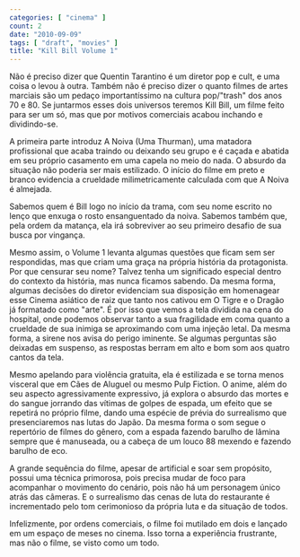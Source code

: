 ```yaml
---
categories: [ "cinema" ]
count: 2
date: "2010-09-09"
tags: [ "draft", "movies" ]
title: "Kill Bill Volume 1"
---
```

Não é preciso dizer que Quentin Tarantino é um diretor pop e cult, e
uma coisa o levou à outra. Também não é preciso dizer o quanto filmes
de artes marciais são um pedaço importantíssimo na cultura pop/"trash"
dos anos 70 e 80. Se juntarmos esses dois universos teremos Kill Bill,
um filme feito para ser um só, mas que por motivos comerciais acabou
inchando e dividindo-se.

A primeira parte introduz A Noiva (Uma Thurman), uma matadora profissional
que acaba traindo ou deixando seu grupo e é caçada e abatida em seu
próprio casamento em uma capela no meio do nada. O absurdo da situação
não poderia ser mais estilizado. O início do filme em preto e branco
evidencia a crueldade milimetricamente calculada com que A Noiva é
almejada.

Sabemos quem é Bill logo no início da trama, com seu nome escrito no
lenço que enxuga o rosto ensanguentado da noiva. Sabemos também que,
pela ordem da matança, ela irá sobreviver ao seu primeiro desafio de
sua busca por vingança.

Mesmo assim, o Volume 1 levanta algumas questões que ficam sem
ser respondidas, mas que criam uma graça na própria história da
protagonista. Por que censurar seu nome? Talvez tenha um significado
especial dentro do contexto da história, mas nunca ficamos sabendo. Da
mesma forma, algumas decisões do diretor evidenciam sua disposição
em homenagear esse Cinema asiático de raiz que tanto nos cativou em O
Tigre e o Dragão já formatado como "arte". É por isso que vemos a
tela dividida na cena do hospital, onde podemos observar tanto a sua
fragilidade em coma quanto a crueldade de sua inimiga se aproximando
com uma injeção letal. Da mesma forma, a sirene nos avisa do perigo
iminente. Se algumas perguntas são deixadas em suspenso, as respostas
berram em alto e bom som aos quatro cantos da tela.

Mesmo apelando para violência gratuita, ela é estilizada e se torna
menos visceral que em Cães de Aluguel ou mesmo Pulp Fiction. O anime,
além do seu aspecto agressivamente expressivo, já explora o absurdo
das mortes e do sangue jorrando das vítimas de golpes de espada, um
efeito que se repetirá no próprio filme, dando uma espécie de prévia
do surrealismo que presenciaremos nas lutas do Japão. Da mesma forma
o som segue o repertório de filmes do gênero, com a espada fazendo
barulho de lâmina sempre que é manuseada, ou a cabeça de um louco 88
mexendo e fazendo barulho de eco.

A grande sequência do filme, apesar de artificial e soar sem propósito,
possui uma técnica primorosa, pois precisa mudar de foco para acompanhar
o movimento do cenário, pois não há um personagem único atrás das
câmeras. E o surrealismo das cenas de luta do restaurante é incrementado
pelo tom cerimonioso da própria luta e da situação de todos.

Infelizmente, por ordens comerciais, o filme foi mutilado em dois e
lançado em um espaço de meses no cinema. Isso torna a experiência
frustrante, mas não o filme, se visto como um todo.
